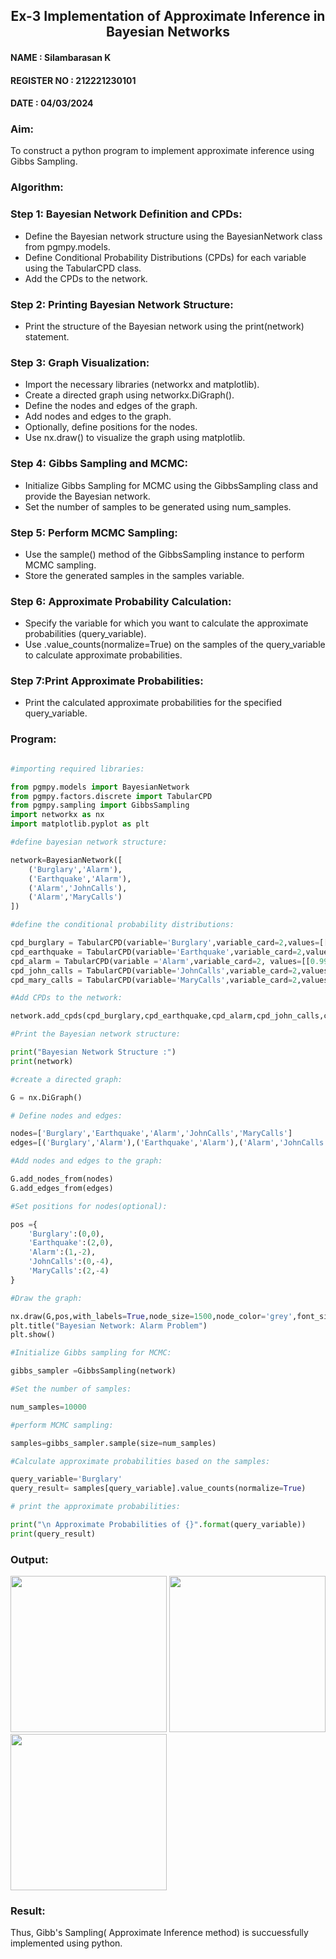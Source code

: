
<H2 ALIGN =CENTER>Ex-3 Implementation of Approximate Inference in Bayesian Networks </H2>

<H4> NAME : Silambarasan K </H4>
<H4> REGISTER NO : 212221230101 </H4>
<H4> DATE : 04/03/2024 </H4>

### Aim: 

To construct a python program to implement approximate inference using Gibbs Sampling.</br>

### Algorithm:

### Step 1: Bayesian Network Definition and CPDs:<br>

<ul> <li>Define the Bayesian network structure using the BayesianNetwork class from pgmpy.models.</li>
<li>Define Conditional Probability Distributions (CPDs) for each variable using the TabularCPD class.</li>
<li>Add the CPDs to the network.</li></ul>
    
### Step 2: Printing Bayesian Network Structure:<br>

<ul><li>Print the structure of the Bayesian network using the print(network) statement.</li></ul>
    
### Step 3: Graph Visualization:<br>

<ul><li>Import the necessary libraries (networkx and matplotlib).</li>
<li>Create a directed graph using networkx.DiGraph().</li>
<li>Define the nodes and edges of the graph.</li>
<li>Add nodes and edges to the graph.</li>
<li>Optionally, define positions for the nodes.</li>
<li>Use nx.draw() to visualize the graph using matplotlib.</li></ul>
    
### Step 4: Gibbs Sampling and MCMC:<br>

<ul><li>Initialize Gibbs Sampling for MCMC using the GibbsSampling class and provide the Bayesian network.</li>
<li>Set the number of samples to be generated using num_samples.</li></ul>
    
### Step 5: Perform MCMC Sampling:<br>

<ul><li>Use the sample() method of the GibbsSampling instance to perform MCMC sampling.</li>
<li>Store the generated samples in the samples variable.</li></ul>
   
### Step 6: Approximate Probability Calculation:<br>

<ul><li>Specify the variable for which you want to calculate the approximate probabilities (query_variable).</li>
<li>Use .value_counts(normalize=True) on the samples of the query_variable to calculate approximate probabilities.</li></ul>
    
### Step 7:Print Approximate Probabilities:<br>

<ul><li>Print the calculated approximate probabilities for the specified query_variable.</li></ul>

### Program:

```python

#importing required libraries:

from pgmpy.models import BayesianNetwork
from pgmpy.factors.discrete import TabularCPD
from pgmpy.sampling import GibbsSampling
import networkx as nx
import matplotlib.pyplot as plt

#define bayesian network structure:

network=BayesianNetwork([
    ('Burglary','Alarm'),
    ('Earthquake','Alarm'),
    ('Alarm','JohnCalls'),
    ('Alarm','MaryCalls')
])

#define the conditional probability distributions:

cpd_burglary = TabularCPD(variable='Burglary',variable_card=2,values=[[0.999],[0.001]])
cpd_earthquake = TabularCPD(variable='Earthquake',variable_card=2,values=[[0.998],[0.002]])
cpd_alarm = TabularCPD(variable ='Alarm',variable_card=2, values=[[0.999, 0.71, 0.06, 0.05],[0.001, 0.29, 0.94, 0.95]],evidence=['Burglary','Earthquake'],evidence_card=[2,2])
cpd_john_calls = TabularCPD(variable='JohnCalls',variable_card=2,values=[[0.95,0.1],[0.05,0.9]],evidence=['Alarm'],evidence_card=[2])
cpd_mary_calls = TabularCPD(variable='MaryCalls',variable_card=2,values=[[0.99,0.3],[0.01,0.7]],evidence=['Alarm'],evidence_card=[2])

#Add CPDs to the network:

network.add_cpds(cpd_burglary,cpd_earthquake,cpd_alarm,cpd_john_calls,cpd_mary_calls)

#Print the Bayesian network structure:

print("Bayesian Network Structure :")
print(network)

#create a directed graph:

G = nx.DiGraph()

# Define nodes and edges:

nodes=['Burglary','Earthquake','Alarm','JohnCalls','MaryCalls']
edges=[('Burglary','Alarm'),('Earthquake','Alarm'),('Alarm','JohnCalls'),('Alarm','MaryCalls')]

#Add nodes and edges to the graph:

G.add_nodes_from(nodes)
G.add_edges_from(edges)

#Set positions for nodes(optional):

pos ={
    'Burglary':(0,0),
    'Earthquake':(2,0),
    'Alarm':(1,-2),
    'JohnCalls':(0,-4),
    'MaryCalls':(2,-4)
}

#Draw the graph:

nx.draw(G,pos,with_labels=True,node_size=1500,node_color='grey',font_size=10,font_weight='bold',arrowsize=20)
plt.title("Bayesian Network: Alarm Problem")
plt.show()

#Initialize Gibbs sampling for MCMC:

gibbs_sampler =GibbsSampling(network)

#Set the number of samples:

num_samples=10000

#perform MCMC sampling:

samples=gibbs_sampler.sample(size=num_samples)

#Calculate approximate probabilities based on the samples:

query_variable='Burglary'
query_result= samples[query_variable].value_counts(normalize=True)

# print the approximate probabilities:

print("\n Approximate Probabilities of {}".format(query_variable))
print(query_result)

```

### Output:

<img src="https://github.com/anto-richard/Ex-3--AAI/assets/93427534/76bd8af8-60e0-4587-9d92-94850f7bae15" width="250" height="250">

<img src="https://github.com/anto-richard/Ex-3--AAI/assets/93427534/b1ce5281-dc1c-44ed-8142-291bee3f8e8a" width="250" height="250">

<img src="https://github.com/anto-richard/Ex-3--AAI/assets/93427534/c1921771-7bb8-423b-ae99-3a6842b63ff4" width="250" height="250">

### Result:

Thus, Gibb's Sampling( Approximate Inference method) is succuessfully implemented using python.

